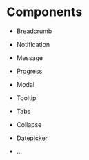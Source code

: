 # Components

* Breadcrumb

* Notification

* Message

* Progress

* Modal

* Tooltip

* Tabs

* Collapse

* Datepicker

* ...
